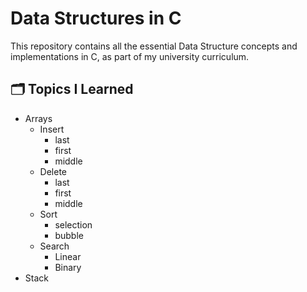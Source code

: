 # Data Structures in C

This repository contains all the essential Data Structure concepts and implementations in C, as part of my university curriculum.

## 🗂️ Topics I Learned

- Arrays
  - Insert
    - last
    - first
    - middle
  - Delete
    - last
    - first
    - middle
  - Sort
    - selection
    - bubble
  - Search
    - Linear
    - Binary
- Stack

